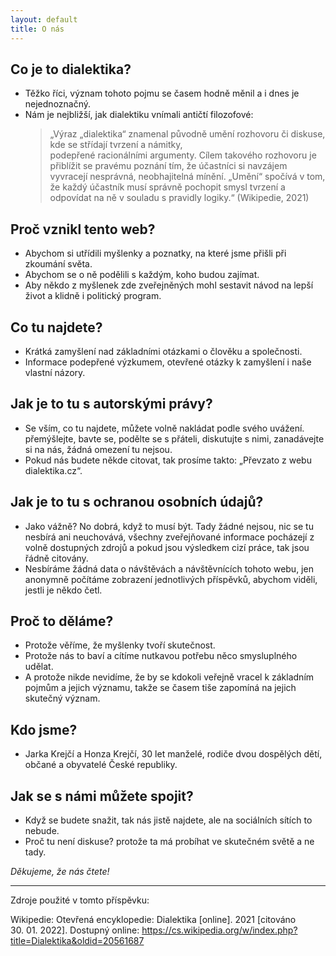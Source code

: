 ```yaml
---
layout: default
title: O nás
---
```


## Co je to dialektika?

- Těžko říci, význam tohoto pojmu se časem hodně měnil a i dnes je nejednoznačný.
- Nám je nejbližší, jak dialektiku vnímali antičtí filozofové:
  > „Výraz „dialektika“ znamenal původně umění rozhovoru či diskuse, kde se střídají tvrzení a námitky, podepřené racionálními argumenty. Cílem takového rozhovoru je přiblížit se pravému poznání tím, že účastníci si navzájem vyvracejí nesprávná, neobhajitelná mínění. „Umění“ spočívá v tom, že každý účastník musí správně pochopit smysl tvrzení a odpovídat na ně v souladu s pravidly logiky.“ (Wikipedie, 2021)

## Proč vznikl tento web?

- Abychom si utřídili myšlenky a poznatky, na které jsme přišli při zkoumání světa.
- Abychom se o ně podělili s každým, koho budou zajímat.
- Aby někdo z myšlenek zde zveřejněných mohl sestavit návod na lepší život a klidně i politický program.

## Co tu najdete?

- Krátká zamyšlení nad základními otázkami o člověku a společnosti.
- Informace podepřené výzkumem, otevřené otázky k zamyšlení i naše vlastní názory.

## Jak je to tu s autorskými právy?

- Se vším, co tu najdete, můžete volně nakládat podle svého uvážení. přemýšlejte, bavte se, podělte se s přáteli, diskutujte s nimi, zanadávejte si na nás, žádná omezení tu nejsou.
- Pokud nás budete někde citovat, tak prosíme takto: „Převzato z webu dialektika.cz“.

## Jak je to tu s ochranou osobních údajů?

- Jako vážně? No dobrá, když to musí být. Tady žádné nejsou, nic se tu nesbírá ani neuchovává, všechny zveřejňované informace pocházejí z volně dostupných zdrojů a pokud jsou výsledkem cizí práce, tak jsou řádně citovány.
- Nesbíráme žádná data o návštěvách a návštěvnících tohoto webu, jen anonymně počítáme zobrazení jednotlivých příspěvků, abychom viděli, jestli je někdo četl.

## Proč to děláme?

- Protože věříme, že myšlenky tvoří skutečnost.
- Protože nás to baví a cítíme nutkavou potřebu něco smysluplného udělat.
- A protože nikde nevidíme, že by se kdokoli veřejně vracel k základním pojmům a jejich významu, takže se časem tiše zapomíná na jejich skutečný význam.

## Kdo jsme?

- Jarka Krejčí a Honza Krejčí, 30 let manželé, rodiče dvou dospělých dětí, občané a obyvatelé České republiky.

## Jak se s námi můžete spojit?

- Když se budete snažit, tak nás jistě najdete, ale na sociálních sítích to nebude.
- Proč tu není diskuse? protože ta má probíhat ve skutečném světě a ne tady.

*Děkujeme, že nás čtete!*

---

Zdroje použité v tomto příspěvku:

Wikipedie: Otevřená encyklopedie: Dialektika [online]. 2021 [citováno 30. 01. 2022]. Dostupný online: <a target="_blank" href="https://cs.wikipedia.org/w/index.php?title=Dialektika&oldid=20561687">https://cs.wikipedia.org/w/index.php?title=Dialektika&oldid=20561687</a>

